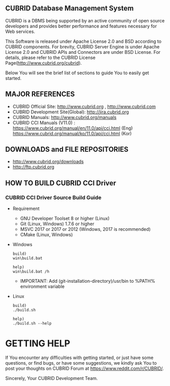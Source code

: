 ## CUBRID Database Management System
CUBRID is a DBMS being supported by an active community of open source developers 
and provides better performance and features necessary for Web services. 

This Software is released under Apache License 2.0 and BSD according to CUBRID components.
For brevity, CUBRID Server Engine is under Apache License 2.0 and CUBRID APIs and Connectors are under BSD License.
For details, please refer to the CUBRID License Page(http://www.cubrid.org/cubrid).

Below You will see the brief list of sections to guide You to easily get started. 

## MAJOR REFERENCES
- CUBRID Official Site: http://www.cubrid.org ,  http://www.cubrid.com
- CUBRID Development Site(Global): http://jira.cubrid.org
- CUBRID Manuals: http://www.cubrid.org/manuals 
- CUBRID CCI Manuals (V11.0) : https://www.cubrid.org/manual/en/11.0/api/cci.html (Eng)
  https://www.cubrid.org/manual/ko/11.0/api/cci.html (Kor)

## DOWNLOADS and FILE REPOSITORIES
- http://www.cubrid.org/downloads
- http://ftp.cubrid.org
## HOW TO BUILD CUBRID CCI Driver
### CUBRID CCI Driver Source Build Guide
  * Requirement
    - GNU Developer Toolset 8 or higher (Linux)
    - Git (Linux, Windows) 1.7.6 or higher
    - MSVC 2017 or 2017 or 2012 (Windows, 2017 is recommended)
    - CMake (Linux, Windows)

* Windows
  ```
  build)
  win\build.bat 
  
  help)
  win\build.bat /h
  ```
  - IMPORTANT: Add (git-installation-directory)/usr/bin to %PATH% environment variable
    
* Linux

  ```
  build)
  ./build.sh
  
  help)
  ./build.sh --help
  ```

GETTING HELP
============
If You encounter any difficulties with getting started, or just have some
questions, or find bugs, or have some suggestions, we kindly ask You to 
post your thoughts on CUBRID Forum at https://www.reddit.com/r/CUBRID/.

Sincerely,
Your CUBRID Development Team.
